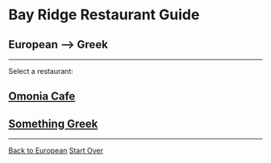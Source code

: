 # Bay Ridge Restaurant Guide
## European --> Greek
---
Select a restaurant:
## [Omonia Cafe](https://omoniacafe.com/bayridge/)
## [Something Greek](https://www.somethingreekonline.com/menu.html)
---
[Back to European](european.md)
[Start Over](../home.md)
